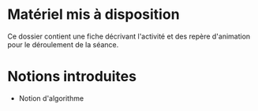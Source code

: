 # Matériel mis à disposition

Ce dossier contient une fiche décrivant l'activité
et des repère d'animation pour le déroulement de la séance.

# Notions introduites

* Notion d'algorithme
